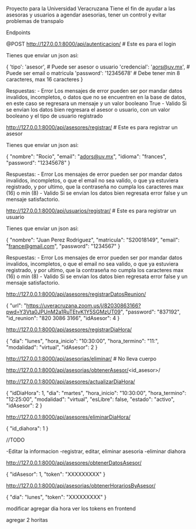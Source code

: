 Proyecto para la Universidad Veracruzana
Tiene el fin de ayudar a las asesoras y usuarios a agendar asesorias, tener un control y evitar problemas de transpalo

Endpoints

@POST
http://127.0.0.1:8000/api/autenticacion/ # Este es para el login

Tienes que enviar un json asi:

{
    'tipo': 'asesor', # Puede ser asesor o usuario
    'credencial': 'aors@uv.mx', # Puede ser email o matricula
    'password': '12345678' # Debe tener min 8 caracteres, max 16 caracteres
}

Respuestas:
    - Error
        Los mensajes de error pueden ser por mandar datos invalidos, incompletos, o datos que no se encuentren en la base de datos, en este caso se regresara un mensaje y un valor booleano True
    - Valido
        Si se envian los datos bien regresara el asesor o usuario, con un valor booleano y el tipo de usuario registrado

http://127.0.0.1:8000/api/asesores/registrar/ # Este es para registrar un asesor

Tienes que enviar un json asi:

{
    "nombre": "Rocio",
    "email": "adors@uv.mx",
    "idioma": "frances",
    "password": "12345678"
}

Respuestas:
    - Error
        Los mensajes de error pueden ser por mandar datos invalidos, incompletos, o que el email no sea valido, o que ya estuviera registrado, y por ultimo, que la contraseña no cumpla los caracteres max (16) o min (8)
    - Valido
        Si se envian los datos bien regresata error false y un mensaje satisfactorio.


http://127.0.0.1:8000/api/usuarios/registrar/ # Este es para registrar un usuario

Tienes que enviar un json asi:

{
    "nombre": "Juan Perez Rodriguez",
    "matricula": "S20018149",
    "email": "france@gmail.com",
    "password": "1234567"
}

Respuestas:
    - Error
        Los mensajes de error pueden ser por mandar datos invalidos, incompletos, o que el email no sea valido, o que ya estuviera registrado, y por ultimo, que la contraseña no cumpla los caracteres max (16) o min (8)
    - Valido
        Si se envian los datos bien regresata error false y un mensaje satisfactorio.

http://127.0.0.1:8000/api/asesores/registrarDatosReunion/

{
    "url": "https://uveracruzana.zoom.us/j/82030863166?pwd=Y3Vta0JPUnM2a1RuTEtvK1Y5SGMzUT09",
    "password": "837192",
    "id_reunion": "820 3086 3166",
    "idAsesor": 4
}

http://127.0.0.1:8000/api/asesores/registrarDiaHora/

{
  "dia": "lunes",
  "hora_inicio": "10:30:00",
  "hora_termino": "11:",
  "modalidad": "virtual",
  "idAsesor": 2
}



http://127.0.0.1:8000/api/asesorias/eliminar/ # No lleva cuerpo

http://127.0.0.1:8000/api/asesorias/obtenerAsesor/<id_asesor>/

http://127.0.0.1:8000/api/asesores/actualizarDiaHora/

{
  "idDiaHora": 1,
  "dia": "martes",
  "hora_inicio": "10:30:00",
  "hora_termino": "12:25:00",
  "modalidad": "virtual",
  "esLibre": false,
  "estado": "activo",
  "idAsesor": 2
}

http://127.0.0.1:8000/api/asesores/eliminarDiaHora/

{
    "id_diahora": 1
}

//TODO

-Editar la informacion
-registrar, editar, eliminar asesoria
-eliminar diahora

http://127.0.0.1:8000/api/asesores/obtenerDatosAsesor/

{
    "idAsesor": 1,
    "token":  "XXXXXXXXX"
}

http://127.0.0.1:8000/api/asesorias/obtenerHorariosByAsesor/

{
    "dia": "lunes",
    "token":  "XXXXXXXXX"
}


modificar agregar dia hora
ver los tokens en frontend

agregar 2 horitas





